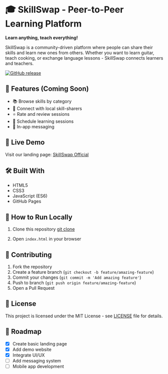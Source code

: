 # 🎓 SkillSwap - Peer-to-Peer Learning Platform

**Learn anything, teach everything!**

SkillSwap is a community-driven platform where people can share their skills and learn new ones from others. Whether you want to learn guitar, teach cooking, or exchange language lessons - SkillSwap connects learners and teachers.

[![GitHub release](https://img.shields.io/github/release/raamcoder-11/skillswap-platform.svg)](https://github.com/raamcoder-11/skillswap-platform/releases)


## 🌟 Features (Coming Soon)

- 📚 Browse skills by category
- 👥 Connect with local skill-sharers
- ⭐ Rate and review sessions
- 📅 Schedule learning sessions
- 💬 In-app messaging

## 🚀 Live Demo

Visit our landing page: [SkillSwap Official](file:///C:/Users/drnig/skillswap-platform/index.html)

## 🛠️ Built With

- HTML5
- CSS3
- JavaScript (ES6)
- GitHub Pages

## 📖 How to Run Locally

1. Clone this repository
   [git clone](https://github.com/raamcoder-11/skillswap-platform)
   
2. Open `index.html` in your browser

## 🤝 Contributing

1. Fork the repository
2. Create a feature branch (`git checkout -b feature/amazing-feature`)
3. Commit your changes (`git commit -m 'Add amazing feature'`)
4. Push to branch (`git push origin feature/amazing-feature`)
5. Open a Pull Request

## 📝 License

This project is licensed under the MIT License - see [LICENSE](LICENSE) file for details.

## 🎯 Roadmap

- [x] Create basic landing page
- [x] Add demo website
- [x] Integrate UI/UX
- [ ] Add messaging system
- [ ] Mobile app development
